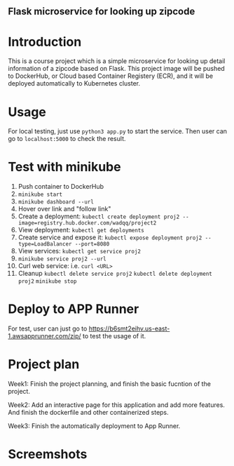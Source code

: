 ## Flask microservice for looking up zipcode

# Introduction
This is a course project which is a simple microservice for looking up detail information of a zipcode based on Flask. This project image will be pushed to DockerHub, or Cloud based Container Registery (ECR), and it will be deployed automatically to Kubernetes cluster.

# Usage
For local testing, just use ```python3 app.py``` to start the service. 
Then user can go to ```localhost:5000``` to check the result.

# Test with minikube
1.  Push container to DockerHub
2. ```minikube start```
3. ```minikube dashboard --url```
4. Hover over link and "follow link"
5. Create a deployment: ```kubectl create deployment proj2 --image=registry.hub.docker.com/wadqq/project2```
6. View deployment: `kubectl get deployments`
7. Create service and expose it: ```kubectl expose deployment proj2 --type=LoadBalancer --port=8080```
8. View services:  ```kubectl get service proj2```
9.  ```minikube service proj2 --url```
10. Curl web service: i.e. ```curl <URL>```
11.  Cleanup
```kubectl delete service proj2```
```kubectl delete deployment proj2```
```minikube stop```

# Deploy to APP Runner
For test, user can just go to https://b6smt2eihv.us-east-1.awsapprunner.com/zip/<zipcode> to test the usage of it.

# Project plan
Week1: Finish the project planning, and finish the basic fucntion of the project.

Week2: Add an interactive page for this application and add more features. And finish the dockerfile and other containerized steps. 

Week3: Finish the automatically deployment to App Runner.

# Screemshots
